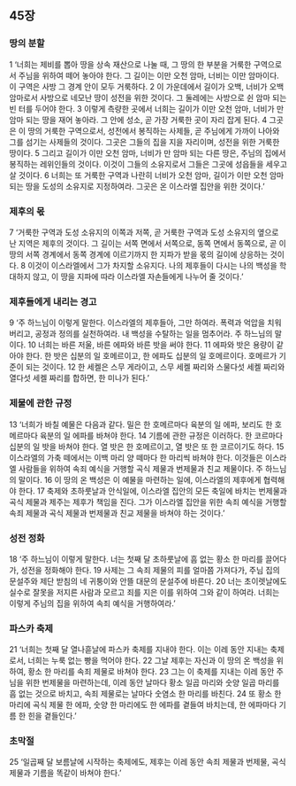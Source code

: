 ## 45장
### 땅의 분할
1 ‘너희는 제비를 뽑아 땅을 상속 재산으로 나눌 때, 그 땅의 한 부분을 거룩한 구역으로서 주님을 위하여 떼어 놓아야 한다. 그 길이는 이만 오천 암마, 너비는 이만 암마이다. 이 구역은 사방 그 경계 안이 모두 거룩하다.
2 이 가운데에서 길이가 오백, 너비가 오백 암마로서 사방으로 네모난 땅이 성전을 위한 것이다. 그 둘레에는 사방으로 쉰 암마 되는 빈 터를 두어야 한다.
3 이렇게 측량한 곳에서 너희는 길이가 이만 오천 암마, 너비가 만 암마 되는 땅을 재어 놓아라. 그 안에 성소, 곧 가장 거룩한 곳이 자리 잡게 된다.
4 그곳은 이 땅의 거룩한 구역으로서, 성전에서 봉직하는 사제들, 곧 주님에게 가까이 나아와 그를 섬기는 사제들의 것이다. 그곳은 그들의 집을 지을 자리이며, 성전을 위한 거룩한 땅이다.
5 그리고 길이가 이만 오천 암마, 너비가 만 암마 되는 다른 땅은, 주님의 집에서 봉직하는 레위인들의 것이다. 이것이 그들의 소유지로서 그들은 그곳에 성읍들을 세우고 살 것이다.
6 너희는 또 거룩한 구역과 나란히 너비가 오천 암마, 길이가 이만 오천 암마 되는 땅을 도성의 소유지로 지정하여라. 그곳은 온 이스라엘 집안을 위한 것이다.’
### 제후의 몫
7 ‘거룩한 구역과 도성 소유지의 이쪽과 저쪽, 곧 거룩한 구역과 도성 소유지의 옆으로 난 지역은 제후의 것이다. 그 길이는 서쪽 면에서 서쪽으로, 동쪽 면에서 동쪽으로, 곧 이 땅의 서쪽 경계에서 동쪽 경계에 이르기까지 한 지파가 받을 몫의 길이에 상응하는 것이다.
8 이것이 이스라엘에서 그가 차지할 소유지다. 나의 제후들이 다시는 나의 백성을 학대하지 않고, 이 땅을 지파에 따라 이스라엘 자손들에게 나누어 줄 것이다.’
### 제후들에게 내리는 경고
9 ‘주 하느님이 이렇게 말한다. 이스라엘의 제후들아, 그만 하여라. 폭력과 억압을 치워 버리고, 공정과 정의를 실천하여라. 내 백성을 수탈하는 일을 멈추어라. 주 하느님의 말이다.
10 너희는 바른 저울, 바른 에파와 바른 밧을 써야 한다.
11 에파와 밧은 용량이 같아야 한다. 한 밧은 십분의 일 호메르이고, 한 에파도 십분의 일 호메르이다. 호메르가 기준이 되는 것이다.
12 한 세켈은 스무 게라이고, 스무 세켈 짜리와 스물다섯 세켈 짜리와 열다섯 세켈 짜리를 합하면, 한 미나가 된다.’
### 제물에 관한 규정
13 ‘너희가 바칠 예물은 다음과 같다. 밀은 한 호메르마다 육분의 일 에파, 보리도 한 호메르마다 육분의 일 에파를 바쳐야 한다.
14 기름에 관한 규정은 이러하다. 한 코르마다 십분의 일 밧을 바쳐야 한다. 열 밧은 한 호메르이고, 열 밧은 또 한 코르이기도 하다.
15 이스라엘의 가축 떼에서는 이백 마리 양 떼마다 한 마리씩 바쳐야 한다. 이것들은 이스라엘 사람들을 위하여 속죄 예식을 거행할 곡식 제물과 번제물과 친교 제물이다. 주 하느님의 말이다.
16 이 땅의 온 백성은 이 예물을 마련하는 일에, 이스라엘의 제후에게 협력해야 한다.
17 축제와 초하룻날과 안식일에, 이스라엘 집안의 모든 축일에 바치는 번제물과 곡식 제물과 제주는 제후가 책임을 진다. 그가 이스라엘 집안을 위한 속죄 예식을 거행할 속죄 제물과 곡식 제물과 번제물과 친교 제물을 바쳐야 하는 것이다.’
### 성전 정화
18 ‘주 하느님이 이렇게 말한다. 너는 첫째 달 초하룻날에 흠 없는 황소 한 마리를 끌어다가, 성전을 정화해야 한다.
19 사제는 그 속죄 제물의 피를 얼마쯤 가져다가, 주님 집의 문설주와 제단 받침의 네 귀퉁이와 안뜰 대문의 문설주에 바른다.
20 너는 초이렛날에도 실수로 잘못을 저지른 사람과 모르고 죄를 지은 이를 위하여 그와 같이 하여라. 너희는 이렇게 주님의 집을 위하여 속죄 예식을 거행하여라.’
### 파스카 축제
21 ‘너희는 첫째 달 열나흗날에 파스카 축제를 지내야 한다. 이는 이레 동안 지내는 축제로서, 너희는 누룩 없는 빵을 먹어야 한다.
22 그날 제후는 자신과 이 땅의 온 백성을 위하여, 황소 한 마리를 속죄 제물로 바쳐야 한다.
23 그는 이 축제를 지내는 이레 동안 주님을 위한 번제물을 마련하는데, 이레 동안 날마다 황소 일곱 마리와 숫양 일곱 마리를 흠 없는 것으로 바치고, 속죄 제물로는 날마다 숫염소 한 마리를 바친다.
24 또 황소 한 마리에 곡식 제물 한 에파, 숫양 한 마리에도 한 에파를 곁들여 바치는데, 한 에파마다 기름 한 힌을 곁들인다.’
### 초막절
25 ‘일곱째 달 보름날에 시작하는 축제에도, 제후는 이레 동안 속죄 제물과 번제물, 곡식 제물과 기름을 똑같이 바쳐야 한다.’
